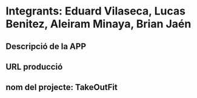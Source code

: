 
# Integrants: Eduard Vilaseca, Lucas Benitez, Aleiram Minaya, Brian Jaén
## Descripció de la APP
## URL producció
## nom del projecte: TakeOutFit
